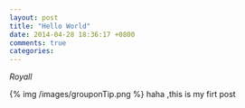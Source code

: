 ```yaml
---
layout: post
title: "Hello World"
date: 2014-04-28 18:36:17 +0800
comments: true
categories: 
---
```


_Royall_

{% img /images/grouponTip.png %}
haha ,this is my firt post



